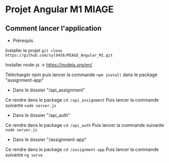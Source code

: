 # Projet Angular M1 MIAGE

## Comment lancer l'application

- Prérequis

Installer le projet `git clone https://github.com/syl9456/MIAGE_Angular_M1.git`

Installer node-js -> https://nodejs.org/en/

Télécharger npm puis lancer la commande `npm install` dans le package "assignment-app"

- Dans le dossier "/api_assignment"

Ce rendre dans le package `cd /api_assignment`
Puis lancer la commande suivante `node server.js`

- Dans le dossier "/api_auth"

Ce rendre dans le package `cd /api_auth`
Puis lancer la commande suivante `node server.js`

- Dans le dossier "/assignment-app"

Ce rendre dans le package `cd /assignment-app`
Puis lancer la commande suivante `ng serve`
